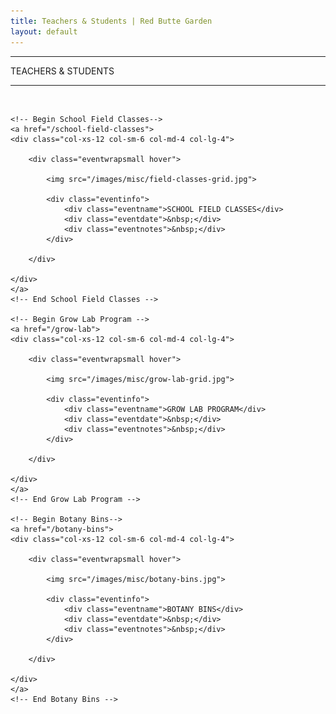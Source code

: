 ```yaml
---
title: Teachers & Students | Red Butte Garden
layout: default
---
```


<div class="eventdivide">
	<hr>
		<div class="grid-header">TEACHERS & STUDENTS</div>		
	<hr>
</div>

<br />

<div class="row-fluid">

	<!-- Begin School Field Classes-->
	<a href="/school-field-classes">
  	<div class="col-xs-12 col-sm-6 col-md-4 col-lg-4">
		
		<div class="eventwrapsmall hover">
		
			<img src="/images/misc/field-classes-grid.jpg">
			
			<div class="eventinfo">
				<div class="eventname">SCHOOL FIELD CLASSES</div>
				<div class="eventdate">&nbsp;</div>
				<div class="eventnotes">&nbsp;</div>
			</div>
	
		</div>
		
	</div>
	</a>
	<!-- End School Field Classes -->
	
	<!-- Begin Grow Lab Program -->
	<a href="/grow-lab">
  	<div class="col-xs-12 col-sm-6 col-md-4 col-lg-4">
		
		<div class="eventwrapsmall hover">
		
			<img src="/images/misc/grow-lab-grid.jpg">
			
			<div class="eventinfo">
				<div class="eventname">GROW LAB PROGRAM</div>
				<div class="eventdate">&nbsp;</div>
				<div class="eventnotes">&nbsp;</div>
			</div>
	
		</div>
		
	</div>
	</a>
	<!-- End Grow Lab Program -->
	
	<!-- Begin Botany Bins-->
	<a href="/botany-bins">
  	<div class="col-xs-12 col-sm-6 col-md-4 col-lg-4">
		
		<div class="eventwrapsmall hover">
		
			<img src="/images/misc/botany-bins.jpg">
			
			<div class="eventinfo">
				<div class="eventname">BOTANY BINS</div>
				<div class="eventdate">&nbsp;</div>
				<div class="eventnotes">&nbsp;</div>
			</div>
	
		</div>
		
	</div>
	</a>
	<!-- End Botany Bins -->

</div>
